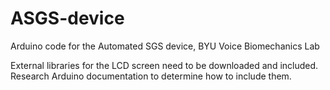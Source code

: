 # ASGS-device
Arduino code for the Automated SGS device, BYU Voice Biomechanics Lab

External libraries for the LCD screen need to be downloaded and included. Research Arduino documentation to determine how to include them.
